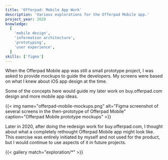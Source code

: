 ```yaml
---
title: 'Offerpad: Mobile App Work'
description: 'Various explorations for the Offerpad Mobile app.'
project_year: 2020
knowledge:
  [
    'mobile design',
    'information architecture',
    'prototyping',
    'user experience',
  ]
skills: ['figma']
---
```


When the Offerpad Mobile app was still a small prototype project, I was asked to provide mockups to guide the developers. My screens were based on what I knew about iOS app design at the time.

Some of the concepts here would guide my later work on buy.offerpad.com design and more mobile app ideas.

{{< img name="offerpad-mobile-mockups.png" alt="Figma screenshot of several screens in the then-prototype of Offerpad Mobile" caption="Offerpad Mobile prototype mockups" >}}

Later in 2020, after doing the redesign work for buy.offerpad.com, I thought about what a completely rethought Offerpad Mobile app might look like. This exercise was entirely initiated by myself and not used for the product, but I would continue to use aspects of it in future projects.

{{< gallery match="exploration/*" >}}
